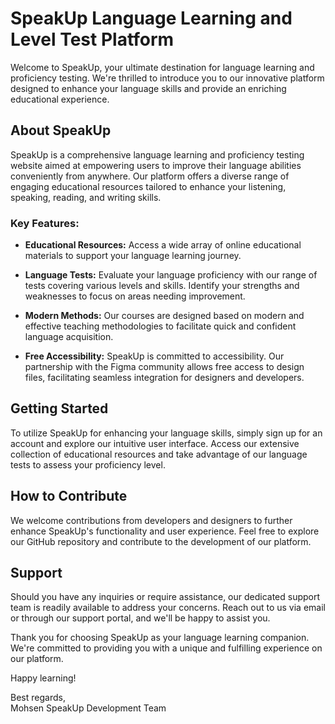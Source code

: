 # SpeakUp Language Learning and Level Test Platform

Welcome to SpeakUp, your ultimate destination for language learning and proficiency testing. We're thrilled to introduce you to our innovative platform designed to enhance your language skills and provide an enriching educational experience.

## About SpeakUp

SpeakUp is a comprehensive language learning and proficiency testing website aimed at empowering users to improve their language abilities conveniently from anywhere. Our platform offers a diverse range of engaging educational resources tailored to enhance your listening, speaking, reading, and writing skills.

### Key Features:

- **Educational Resources:** Access a wide array of online educational materials to support your language learning journey.
  
- **Language Tests:** Evaluate your language proficiency with our range of tests covering various levels and skills. Identify your strengths and weaknesses to focus on areas needing improvement.

- **Modern Methods:** Our courses are designed based on modern and effective teaching methodologies to facilitate quick and confident language acquisition.

- **Free Accessibility:** SpeakUp is committed to accessibility. Our partnership with the Figma community allows free access to design files, facilitating seamless integration for designers and developers.

## Getting Started

To utilize SpeakUp for enhancing your language skills, simply sign up for an account and explore our intuitive user interface. Access our extensive collection of educational resources and take advantage of our language tests to assess your proficiency level.

## How to Contribute

We welcome contributions from developers and designers to further enhance SpeakUp's functionality and user experience. Feel free to explore our GitHub repository and contribute to the development of our platform.

## Support

Should you have any inquiries or require assistance, our dedicated support team is readily available to address your concerns. Reach out to us via email or through our support portal, and we'll be happy to assist you.

Thank you for choosing SpeakUp as your language learning companion. We're committed to providing you with a unique and fulfilling experience on our platform.

Happy learning!

Best regards,  
Mohsen
SpeakUp Development Team
